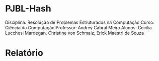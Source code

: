 # PJBL-Hash
Disciplina: Resolução de Problemas Estruturados na Computação
Curso: Ciência da Computação
Professor: Andrey Cabral Meira
Alunos: Cecília Lucchesi Mardegan, Christine von Schmalz, Erick Maestri de Souza

# Relatório
